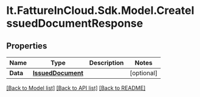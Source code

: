 # It.FattureInCloud.Sdk.Model.CreateIssuedDocumentResponse

## Properties

Name | Type | Description | Notes
------------ | ------------- | ------------- | -------------
**Data** | [**IssuedDocument**](IssuedDocument.md) |  | [optional] 

[[Back to Model list]](../README.md#documentation-for-models) [[Back to API list]](../README.md#documentation-for-api-endpoints) [[Back to README]](../README.md)

